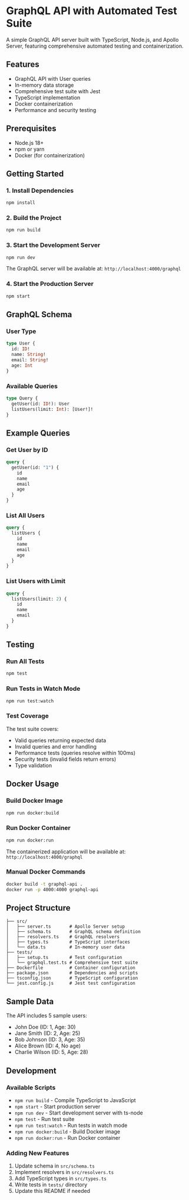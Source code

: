 # GraphQL API with Automated Test Suite

A simple GraphQL API server built with TypeScript, Node.js, and Apollo Server, featuring comprehensive automated testing and containerization.

## Features

- GraphQL API with User queries
- In-memory data storage
- Comprehensive test suite with Jest
- TypeScript implementation
- Docker containerization
- Performance and security testing

## Prerequisites

- Node.js 18+ 
- npm or yarn
- Docker (for containerization)

## Getting Started

### 1. Install Dependencies

```bash
npm install
```

### 2. Build the Project

```bash
npm run build
```

### 3. Start the Development Server

```bash
npm run dev
```

The GraphQL server will be available at: `http://localhost:4000/graphql`

### 4. Start the Production Server

```bash
npm start
```

## GraphQL Schema

### User Type
```graphql
type User {
  id: ID!
  name: String!
  email: String!
  age: Int
}
```

### Available Queries
```graphql
type Query {
  getUser(id: ID!): User
  listUsers(limit: Int): [User!]!
}
```

## Example Queries

### Get User by ID
```graphql
query {
  getUser(id: "1") {
    id
    name
    email
    age
  }
}
```

### List All Users
```graphql
query {
  listUsers {
    id
    name
    email
    age
  }
}
```

### List Users with Limit
```graphql
query {
  listUsers(limit: 2) {
    id
    name
    email
  }
}
```

## Testing

### Run All Tests
```bash
npm test
```

### Run Tests in Watch Mode
```bash
npm run test:watch
```

### Test Coverage
The test suite covers:
- Valid queries returning expected data
- Invalid queries and error handling
- Performance tests (queries resolve within 100ms)
- Security tests (invalid fields return errors)
- Type validation

## Docker Usage

### Build Docker Image
```bash
npm run docker:build
```

### Run Docker Container
```bash
npm run docker:run
```

The containerized application will be available at: `http://localhost:4000/graphql`

### Manual Docker Commands
```bash
docker build -t graphql-api .
docker run -p 4000:4000 graphql-api
```

## Project Structure

```
├── src/
│   ├── server.ts       # Apollo Server setup
│   ├── schema.ts       # GraphQL schema definition
│   ├── resolvers.ts    # GraphQL resolvers
│   ├── types.ts        # TypeScript interfaces
│   └── data.ts         # In-memory user data
├── tests/
│   ├── setup.ts        # Test configuration
│   └── graphql.test.ts # Comprehensive test suite
├── Dockerfile          # Container configuration
├── package.json        # Dependencies and scripts
├── tsconfig.json       # TypeScript configuration
└── jest.config.js      # Jest test configuration
```

## Sample Data

The API includes 5 sample users:
- John Doe (ID: 1, Age: 30)
- Jane Smith (ID: 2, Age: 25)  
- Bob Johnson (ID: 3, Age: 35)
- Alice Brown (ID: 4, No age)
- Charlie Wilson (ID: 5, Age: 28)

## Development

### Available Scripts
- `npm run build` - Compile TypeScript to JavaScript
- `npm start` - Start production server
- `npm run dev` - Start development server with ts-node
- `npm test` - Run test suite
- `npm run test:watch` - Run tests in watch mode
- `npm run docker:build` - Build Docker image
- `npm run docker:run` - Run Docker container

### Adding New Features
1. Update schema in `src/schema.ts`
2. Implement resolvers in `src/resolvers.ts`
3. Add TypeScript types in `src/types.ts`
4. Write tests in `tests/` directory
5. Update this README if needed
